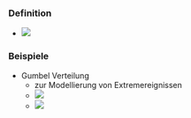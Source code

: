 ### Definition
+ ![](../../z_images/Pasted%20image%2020221114105500.png)

### Beispiele
+ Gumbel Verteilung
	+ zur Modellierung von Extremereignissen
	+ ![](../../z_images/Pasted%20image%2020221114105720.png)
	+ ![](../../z_images/Pasted%20image%2020221114110132.png)